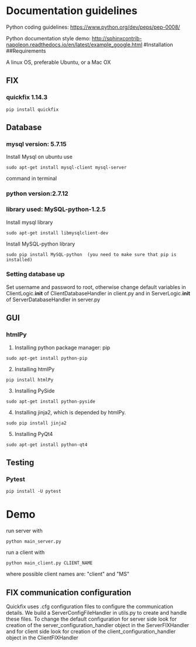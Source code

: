 # Documentation guidelines
Python coding guidelines: https://www.python.org/dev/peps/pep-0008/

Python documentation style demo: http://sphinxcontrib-napoleon.readthedocs.io/en/latest/example_google.html
#Installation
##Requirements

A linux OS, preferable Ubuntu, or a Mac OX

## FIX

### quickfix 1.14.3

```
pip install quickfix
```

## Database

### mysql version: 5.7.15

Install Mysql on ubuntu use 
```
sudo apt-get install mysql-client mysql-server
```
command in terminal

### python version:2.7.12

### library used: MySQL-python-1.2.5

Install mysql library
```
sudo apt-get install libmysqlclient-dev
```
Install MySQL-python library
```
sudo pip install MySQL-python  (you need to make sure that pip is installed)
```
   
### Setting database up
Set username and password to root, otherwise change default variables in ClientLogic.__init__ of ClientDatabaseHandler in client.py and in ServerLogic.__init__ of ServerDatabaseHandler in server.py

## GUI

### htmlPy

1) Installing python package manager: pip
```
sudo apt-get install python-pip
```

2) Installing htmlPy
```
pip install htmlPy
```

3) Installing PySide
```
sudo apt-get install python-pyside
```
4) Installing jinja2, which is depended by htmlPy.
```
sudo pip install jinja2
```

5) Installing PyQt4
```
sudo apt-get install python-qt4
```
## Testing

### Pytest
```
pip install -U pytest
```

# Demo

run server with
```
python main_server.py
```
run a client with
```
python main_client.py CLIENT_NAME
```
where possible client names are: "client" and "MS"

## FIX communication configuration
Quickfix uses .cfg configuration files to configure the communication details. We build a ServerConfigFileHandler in utils.py to create and handle these files. To change the default configuration for server side look for creation of the server_configuration_handler object in the ServerFIXHandler and for client side look for creation of the client_configuration_handler object in the ClientFIXHandler
